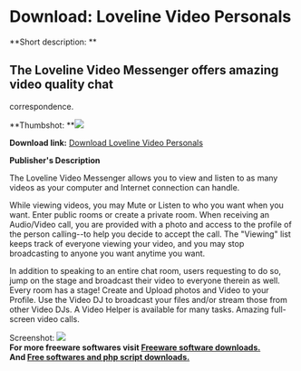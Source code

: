 # Download: Loveline Video Personals

**Short description: **

## The Loveline Video Messenger offers amazing video quality chat
correspondence.

  
**Thumbshot: **![](http://www.freewarefiles.com/screenshot/lovelinevideo_md.gif)   
  
**Download link:** [Download Loveline Video Personals](http://freesoftwares.boysofts.com/Loveline-Video-Personals_program_15680.html)  
  

**Publisher's Description**  
  

The Loveline Video Messenger allows you to view and listen to as many videos
as your computer and Internet connection can handle.

While viewing videos, you may Mute or Listen to who you want when you want.
Enter public rooms or create a private room. When receiving an Audio/Video
call, you are provided with a photo and access to the profile of the person
calling--to help you decide to accept the call. The "Viewing" list keeps track
of everyone viewing your video, and you may stop broadcasting to anyone you
want anytime you want.

In addition to speaking to an entire chat room, users requesting to do so,
jump on the stage and broadcast their video to everyone therein as well. Every
room has a stage! Create and Upload photos and Video to your Profile. Use the
Video DJ to broadcast your files and/or stream those from other Video DJs. A
Video Helper is available for many tasks. Amazing full-screen video calls.

  
  
Screenshot: ![](http://www.freewarefiles.com/screenshot/lovelinevideo.gif)  
**For more freeware softwares visit [Freeware software downloads.](http://freesoftwares.boysofts.com/)**   
**And [Free softwares and php script downloads.](http://www.boysofts.com/)**

